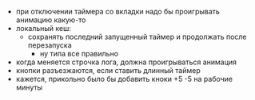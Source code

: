 - при отключении таймера со вкладки надо бы проигрывать анимацию какую-то
- локальный кеш:
  - сохранять последний запущенный таймер и продолжать после перезапуска
    - ну типа все правильно
- когда меняется строчка лога, должна проигрываться анимация
- кнопки разъезжаются, если ставить длинный таймер
- кажется, прикольно было бы добавить кноки +5 -5 на рабочие минуты